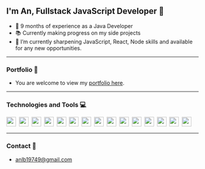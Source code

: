 ## I'm An, Fullstack JavaScript Developer 🎨

- 🎯 9 months of experience as a Java Developer  
- 📚 Currently making progress on my side projects
- 💼 I’m currently sharpening JavaScript, React, Node skills and available for any new opportunities.

---

### Portfolio 📁

- You are welcome to view my [portfolio here](https://lbachannel.github.io/anlb-portfolio/).

---

### Technologies and Tools 💻

<div>
  <img src="https://img.shields.io/badge/HTML5-F6F8FA?logo=html5&logoColor=E34F26" height="25" />&nbsp;
  <img src="https://img.shields.io/badge/CSS3-F6F8FA?logo=css3&logoColor=1572B6" height="25" />&nbsp;
  <img src="https://img.shields.io/badge/JavaScript-F6F8FA?logo=javascript&logoColor=F7DF1E" height="25" />&nbsp;
  <img src="https://img.shields.io/badge/ReactJS-F6F8FA?logo=react&logoColor=61DAFB" height="25" />&nbsp;
  <img src="https://img.shields.io/badge/NextJS-F6F8FA?logo=react&logoColor=61DAFB" height="25" />&nbsp;
  <img src="https://img.shields.io/badge/TypeScript-F6F8FA?logo=typescript&logoColor=3178C6" height="25" />&nbsp;
  <img src="https://img.shields.io/badge/Node.js-F6F8FA?logo=node.js&logoColor=339933" height="25" />&nbsp;
  <img src="https://img.shields.io/badge/Nest.js-F6F8FA?logo=node.js&logoColor=339933" height="25" />&nbsp;
  <img src="https://img.shields.io/badge/MongoDB-F6F8FA?logo=mongodb&logoColor=47A248" height="25" />&nbsp;
  <img src="https://img.shields.io/badge/MySQL-F6F8FA?logo=mysql&logoColor=4479A1" height="25" />&nbsp;
  <img src="https://img.shields.io/badge/Sass-F6F8FA?logo=sass&logoColor=CC6699" height="25" />&nbsp;
  <img src="https://img.shields.io/badge/Antd-F6F8FA?logo=antdesign&logoColor=0170FE" height="25" />&nbsp;
  <img src="https://img.shields.io/badge/Tailwind%20CSS-F6F8FA?logo=tailwind-css&logoColor=38B2AC" height="25" />&nbsp;
  <img src="https://img.shields.io/badge/Bootstrap-F6F8FA?logo=bootstrap&logoColor=7952B3" height="25" />&nbsp;
  <img src="https://img.shields.io/badge/Git-F6F8FA?logo=git&logoColor=F05032" height="25" />
</div>

---

### Contact 💬

- anlb19749@gmail.com
